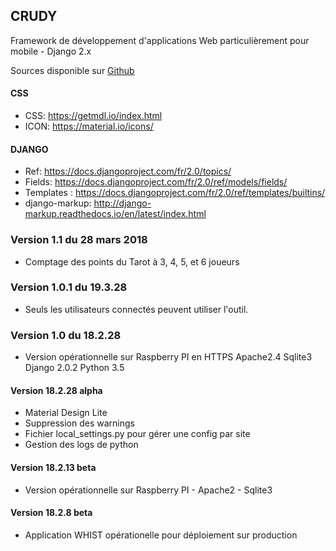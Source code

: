 ## CRUDY

Framework de développement d'applications Web 
    particulièrement pour mobile - Django 2.x

Sources disponible sur [Github](https://github.com/pbillerot/crudy)

#### CSS
- CSS: <https://getmdl.io/index.html>
- ICON: <https://material.io/icons/>

#### DJANGO 
- Ref: <https://docs.djangoproject.com/fr/2.0/topics/>
- Fields: <https://docs.djangoproject.com/fr/2.0/ref/models/fields/>
- Templates : <https://docs.djangoproject.com/fr/2.0/ref/templates/builtins/>
- django-markup: <http://django-markup.readthedocs.io/en/latest/index.html> 

### Version 1.1 du 28 mars 2018
- Comptage des points du Tarot à 3, 4, 5, et 6 joueurs

### Version 1.0.1 du 19.3.28
- Seuls les utilisateurs connectés peuvent utiliser l'outil.

### Version 1.0 du 18.2.28
- Version opérationnelle sur Raspberry PI en HTTPS Apache2.4 Sqlite3 Django 2.0.2 Python 3.5

#### Version 18.2.28 alpha
- Material Design Lite
- Suppression des warnings
- Fichier local_settings.py pour gérer une config par site
- Gestion des logs de python

#### Version 18.2.13 beta
- Version opérationnelle sur Raspberry PI - Apache2 - Sqlite3

#### Version 18.2.8 beta
- Application WHIST opérationelle pour déploiement sur production